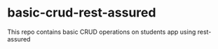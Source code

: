 # basic-crud-rest-assured
This repo contains basic CRUD operations on students app using rest-assured
